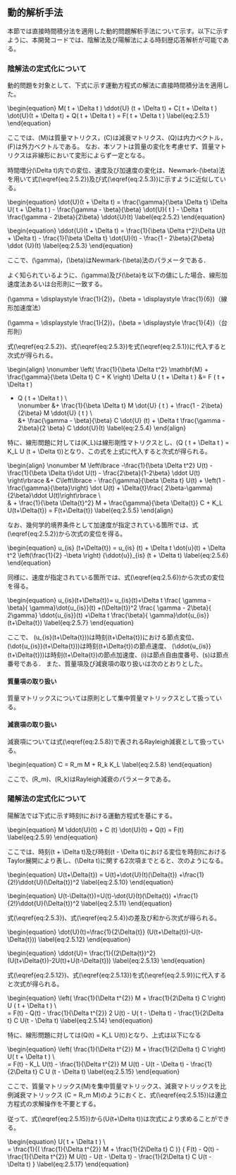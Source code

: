 ## 動的解析手法

本節では直接時間積分法を適用した動的問題解析手法について示す。以下に示すように、本開発コードでは、陰解法及び陽解法による時刻歴応答解析が可能である。

### 陰解法の定式化について

動的問題を対象として、下式に示す運動方程式の解法に直接時間積分法を適用した。

\begin{equation}
M( t + \Delta t ) \ddot{U} (t + \Delta t) + C( t + \Delta t ) \dot{U}(t + \Delta t) + Q( t + \Delta t ) = F( t + \Delta t )
\label{eq:2.5.1}
\end{equation}

ここでは、\(M\)は質量マトリクス，\(C\)は減衰マトリクス、\(Q\)は内力ベクトル，\(F\)は外力ベクトルである。
なお、本ソフトは質量の変化を考慮せず、質量マトリクスは非線形において変形によらず一定となる。

時間増分\(\Delta t\)内での変位、速度及び加速度の変化は、Newmark-\(\beta\)法を用いて式\(\eqref{eq:2.5.2}\)及び式\(\eqref{eq:2.5.3}\)に示すように近似している。

\begin{equation}
\dot{U}(t + \Delta t) =
\frac{\gamma}{\beta \Delta t} \Delta U( t + \Delta t ) - \frac{\gamma - \beta}{\beta} \dot{U}( t ) - \Delta t \frac{\gamma - 2\beta}{2\beta} \ddot{U}(t)
\label{eq:2.5.2}
\end{equation}

\begin{equation}
\ddot{U}(t + \Delta t) = \frac{1}{\beta \Delta t^2}\Delta U(t + \Delta t) - \frac{1}{\beta \Delta t} \dot{U}(t) - \frac{1 - 2\beta}{2\beta} \ddot {U}(t)
\label{eq:2.5.3}
\end{equation}

ここで、\(\gamma\)，\(\beta\)はNewmark-\(\beta\)法のパラメータである．

よく知られているように、\(\gamma\)及び\(\beta\)を以下の値にした場合、線形加速度法あるいは台形則に一致する。

\(\gamma = \displaystyle \frac{1}{2}\)，\(\beta = \displaystyle \frac{1}{6}\)（線形加速度法）

\(\gamma = \displaystyle \frac{1}{2}\)，\(\beta = \displaystyle \frac{1}{4}\)（台形則）

式\(\eqref{eq:2.5.2}\)、式\(\eqref{eq:2.5.3}\)を式\(\eqref{eq:2.5.1}\)に代入すると次式が得られる。

\begin{align}
\nonumber \left( \frac{1}{\beta \Delta t^2} \mathbf{M} + \frac{\gamma}{\beta \Delta t} C + K \right) \Delta U ( t + \Delta t ) &= F ( t + \Delta t )
- Q ( t + \Delta t ) \\\
\nonumber &+ \frac{1}{\beta \Delta t} M \dot{U} ( t )
           + \frac{1 - 2\beta}{2\beta} M \ddot{U} ( t ) \\\
&+ \frac{\gamma - \beta}{\beta} C \dot{U} (t)
           + \Delta t \frac{\gamma - 2\beta}{2 \beta} C \ddot{U}(t)
\label{eq:2.5.4}
\end{align}

特に、線形問題に対しては\(K_L\)は線形剛性マトリクスとし、\(Q ( t + \Delta t ) = K_L U (t + \Delta t)\)となり、この式を上式に代入すると次式が得られる。

\begin{align}
\nonumber M \left\lbrace -\frac{1}{\beta \Delta t^2} U(t) -\frac{1}{\beta \Delta t}\dot U(t) - \frac{2\beta}{1-2\beta} \ddot U(t) \right\rbrace
&+ C\left\lbrace - \frac{\gamma}{\beta \Delta t} U(t) + \left(1 - \frac{\gamma}{\beta}\right) \dot U(t) + \Delta{t}\frac{ 2\beta-\gamma}{2\beta}\ddot U(t)\right\rbrace \\\
 & + \frac{1}{\beta \Delta{t}^2} M + \frac{\gamma}{\beta \Delta{t}} C + K_L U(t+\Delta{t}) = F(t+\Delta{t})
\label{eq:2.5.5}
\end{align}

なお、幾何学的境界条件として加速度が指定されている箇所では、式\(\eqref{eq:2.5.2}\)から次式の変位を得る。

\begin{equation}
u_{is} (t+\Delta{t}) = u_{is} (t) + \Delta t \dot{u}(t) + \Delta t^2 \left(\frac{1}{2} -\beta \right) {\ddot{u}}_{is} (t + \Delta t)
\label{eq:2.5.6}
\end{equation}

同様に、速度が指定されている箇所では、式\(\eqref{eq:2.5.6}\)から次式の変位を得る。

\begin{equation}
u_{is}(t+\Delta{t})= u_{is}(t)+\Delta t
\frac{ \gamma - \beta}{ \gamma}\dot{u_{is}}(t)
+(\Delta{t})^2 \frac{ \gamma - 2\beta}{ 2\gamma}
\ddot{u_{is}}(t)
+\Delta t \frac{\beta}{ \gamma}\dot{u_{is}}(t+\Delta{t})
\label{eq:2.5.7}
\end{equation}

ここで、
\(u_{is}(t+\Delta{t})\)は時刻\(t+\Delta{t}\)における節点変位、\(\dot{u_{is}}(t+\Delta{t})\)は時刻\(t+\Delta{t}\)の節点速度、
\(\ddot{u_{is}}(t+\Delta{t})\)は時刻\(t+\Delta{t}\)の節点加速度、\(i\)は節点自由度番号、\(s\)は節点番号である．
また、質量項及び減衰項の取り扱いは次のとおりとした。

#### 質量項の取り扱い

質量マトリックスについては原則として集中質量マトリックスとして扱っている。

#### 減衰項の取り扱い

減衰項については式\(\eqref{eq:2.5.8}\)で表されるRayleigh減衰として扱っている。

\begin{equation}
C = R_m M + R_k K_L
\label{eq:2.5.8}
\end{equation}

ここで、\(R_m\)、\(R_k\)はRayleigh減衰のパラメータである。

### 陽解法の定式化について

陽解法では下式に示す時刻tにおける運動方程式を基にする。

\begin{equation}
M \ddot{U}(t) + C (t) \dot{U}(t) + Q(t) = F(t)
\label{eq:2.5.9}
\end{equation}

ここでは、時刻\(t + \Delta t\)及び時刻\(t - \Delta t\)における変位を時刻$t$におけるTaylor展開により表し、\(\Delta t\)に関する2次項までとると、次のようになる。

\begin{equation}
U(t+\Delta{t}) = U(t)+\dot{U}(t)(\Delta{t})
+\frac{1}{2!}\ddot{U}(\Delta{t})^2
\label{eq:2.5.10}
\end{equation}

\begin{equation}
U(t-\Delta{t})=U(t)-\dot{U}(t)(\Delta{t})
+\frac{1}{2!}\ddot{U}(\Delta{t})^2
\label{eq:2.5.11}
\end{equation}

式\(\eqref{eq:2.5.3}\)、式\(\eqref{eq:2.5.4}\)の差及び和から次式が得られる。

\begin{equation}
\dot{U}(t)=\frac{1}{2\Delta{t}}
(U(t+\Delta{t})-U(t-\Delta{t}))
\label{eq:2.5.12}
\end{equation}

\begin{equation}
\ddot{U}=
\frac{1}{(2\Delta{t})^2}
(U(t+\Delta{t})-2U(t)+U(t-\Delta{t}))
\label{eq:2.5.13}
\end{equation}

式\(\eqref{eq:2.5.12}\)、式\(\eqref{eq:2.5.13}\)を式\(\eqref{eq:2.5.9}\)に代入すると次式が得られる。

\begin{equation}
\left( \frac{1}{\Delta t^{2}} M + \frac{1}{2\Delta t} C \right) U ( t + \Delta t ) \\\
= F(t) - Q(t) - \frac{1}{\Delta t^{2}} 2 U(t) - U( t - \Delta t) - \frac{1}{2\Delta t} C U(t - \Delta t)
\label{eq:2.5.14}
\end{equation}

特に、線形問題に対しては\(Q(t) = K_L U(t)\)となり、上式は以下になる

\begin{equation}
\left( \frac{1}{\Delta t^{2}} M + \frac{1}{2\Delta t} C \right) U( t + \Delta t ) \\\
= F(t) - K_L U(t) - \frac{1}{\Delta t^{2}} M U(t) - U(t - \Delta t) - \frac{1}{2\Delta t} C U (t - \Delta t)
\label{eq:2.5.15}
\end{equation}

ここで、質量マトリックス\(M\)を集中質量マトリックス、減衰マトリックスを比例減衰マトリックス \(C = R_m M\)のようにおくと、式\(\eqref{eq:2.5.15}\)は連立方程式の求解操作を不要とする。

従って、式\(\eqref{eq:2.5.15}\)から\(U(t+\Delta t)\)は次式により求めることができる。

\begin{equation}
U( t + \Delta t ) \\\
= \frac{1}{( \frac{1}{\Delta t^{2}} M + \frac{1}{2\Delta t} C )} \{ F(t) - Q(t) - \frac{1}{\Delta t^{2}} M U(t) - U(t - \Delta t) - \frac{1}{2\Delta t} C U(t - \Delta t) \}
\label{eq:2.5.17}
\end{equation}



